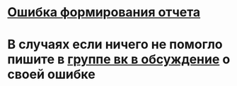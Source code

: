 
# [Ошибка формирования отчета](https://github.com/Camyil-89/WordOFF-Publish/blob/main/examples/%D0%9E%D1%88%D0%B8%D0%B1%D0%BA%D0%B8/%D0%A4%D0%BE%D1%80%D0%BC%D0%B8%D1%80%D0%BE%D0%B2%D0%B0%D0%BD%D0%B8%D0%B5%20%D0%BE%D1%82%D1%87%D0%B5%D1%82%D0%B0.md)


# В случаях если ничего не помогло пишите в [группе вк в обсуждение](https://vk.com/topic-218162568_49163570) о своей ошибке 
